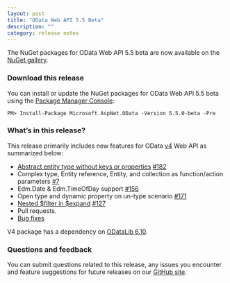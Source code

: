 ```yaml
---
layout: post
title: "OData Web API 5.5 Beta"
description: ""
category: release notes
---
```


The NuGet packages for OData Web API 5.5 beta are now available on the [NuGet gallery](https://www.nuget.org/).

### Download this release
You can install or update the NuGet packages for OData Web API 5.5 beta using the [Package Manager Console](http://docs.nuget.org/docs/start-here/using-the-package-manager-console):

```
PM> Install-Package Microsoft.AspNet.OData -Version 5.5.0-beta -Pre
```

### What’s in this release?
This release primarily includes new features for OData [v4](http://www.odata.org/documentation/odata-version-4-0/) Web API as summarized below:

* [Abstract entity type without keys or properties](http://odata.github.io/WebApi/Entity-Complex-Type-Enhancement/) [#182](https://github.com/OData/WebApi/issues/182)
* Complex type, Entity reference, Entity, and collection as function/action parameters [#7](https://github.com/OData/WebApi/issues/7)
* Edm.Date & Edm.TimeOfDay support [#156](https://github.com/OData/WebApi/issues/156)
* Open type and dynamic property on un-type scenario [#171](https://github.com/OData/WebApi/issues/171)
* [Nested $filter in $expand](http://odata.github.io/WebApi/filter-in-expand/) [#127](https://github.com/OData/WebApi/issues/127)
* Pull requests.
* [Bug fixes](https://github.com/OData/WebApi/issues?q=is%3Aissue+label%3AResolved+milestone%3AV5.5+is%3Aclosed)

V4 package has a dependency on [ODataLib 6.10](https://www.nuget.org/packages/Microsoft.OData.Core/6.10.0).

### Questions and feedback
You can submit questions related to this release, any issues you encounter and feature suggestions for future releases on our [GitHub site](https://github.com/OData/WebApi/issues).
